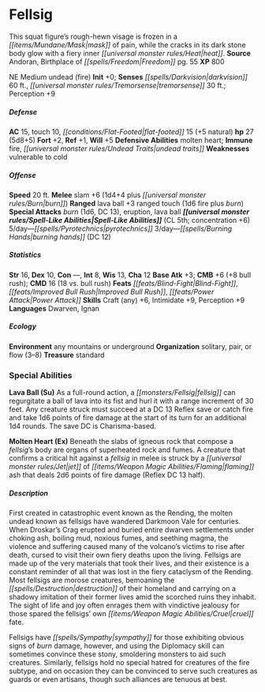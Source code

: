 ﻿---
cssclass: [monsters]
title1: Fellsig
desc_short: This squat figure's rough-hewn visage is frozen in a mask of pain, while
  the cracks in its dark stone body glow with a fiery inner heat.
title2: Fellsig
CR: 3
sources:
- name: Andoran, Birthplace of Freedom
  page: 55
  link: http://paizo.com/products/btpy9dz4?Pathfinder-Campaign-Setting-Andoran-Birthplace-of-Freedom
XP: 800
alignment: NE
size: Medium
type: undead
subtypes:
- fire
initiative:
  bonus: 0
senses:
  darkvision: 60
  tremorsense: 30
AC:
  AC: 15
  touch: 10
  flat_footed: 15
  components:
    natural: 5
HP:
  HP: 27
  long: 5d8+5
saves:
  fort: 2
  ref: 1
  will: 5
defensive_abilities:
- molten heart
immunities:
- fire
- undead traits
weaknesses:
- vulnerable to cold
speeds:
  base: 20
attacks:
  melee:
  - - text: slam +6 (1d4+4 plus burn)
      entries:
      - - damage: 1d4+4
        - effect: burn
      attack: slam
      bonus:
      - 6
  ranged:
  - - text: lava ball +3 ranged touch (1d6 fire plus burn)
      entries:
      - - damage: 1d6
          type: fire
        - effect: burn
      attack: lava ball
      bonus:
      - 3
      touch: true
  special:
  - burn (1d6, DC 13)
  - eruption
  - lava ball
spell_like_abilities:
  entries:
  - name: pyrotechnics
    source: default
    freq: 5/day
  - name: burning hands
    source: default
    freq: 3/day
    DC: 12
  sources:
  - name: default
    CL: 5
    concentration: 6
ability_scores:
  STR: 16
  DEX: 10
  CON:
  INT: 8
  WIS: 13
  CHA: 12
BAB: 3
CMB: 6
CMB_other: +8 bull rush
CMD: 16
CMD_other: 18 vs. bull rush
feats:
- name: Blind-Fight
- name: Improved Bull Rush
- name: Power Attack
skills:
  Craft (any): 6
  Intimidate: 9
  Perception: 9
languages:
- Dwarven
- Ignan
ecology:
  environment: any mountains or underground
  organization: solitary, pair, or flow (3-8)
  treasure_type: standard
special_abilities:
  Lava Ball (Su): As a full-round action, a fellsig can regurgitate a ball of lava
    into its fist and hurl it with a range increment of 30 feet. Any creature struck
    must succeed at a DC 13 Reflex save or catch fire and take 1d6 points of fire
    damage at the start of its turn for an additional 1d4 rounds. The save DC is Charisma-based.
  Molten Heart (Ex): Beneath the slabs of igneous rock that compose a fellsig's body
    are organs of superheated rock and fumes. A creature that confirms a critical
    hit against a fellsig in melee is struck by a jet of flaming ash that deals 2d6
    points of fire damage (Reflex DC 13 half).
desc_long: |-
  First created in catastrophic event known as the Rending, the molten undead known as fellsigs have wandered Darkmoon Vale for centuries. When Droskar's Crag erupted and buried entire dwarven settlements under choking ash, boiling mud, noxious fumes, and seething magma, the violence and suffering caused many of the volcano's victims to rise after death, cursed to visit their own fiery deaths upon the living. Fellsigs are made up of the very materials that took their lives, and their existence is a constant reminder of all that was lost in the fiery cataclysm of the Rending. Most fellsigs are morose creatures, bemoaning the destruction of their homeland and carrying on a shadowy imitation of their former lives amid the scorched ruins they inhabit. The sight of life and joy often enrages them with vindictive jealousy for those spared the fellsigs' own cruel fate.

  Fellsigs have sympathy for those exhibiting obvious signs of burn damage, however, and using the Diplomacy skill can sometimes convince these stony, smoldering monsters to aid such creatures. Similarly, fellsigs hold no special hatred for creatures of the fire subtype, and on occasion they can be convinced to serve such creatures as guards or even artisans, though such alliances are tenuous at best.

---

# Fellsig
This squat figure’s rough-hewn visage is frozen in a _[[items/Mundane/Mask|mask]]_ of pain, while the cracks in its dark stone body glow with a fiery inner _[[universal monster rules/Heat|heat]]_.
**Source** Andoran, Birthplace of _[[spells/Freedom|Freedom]]_ pg. 55
**XP** 800

NE Medium undead (fire)
**Init** +0; **Senses** _[[spells/Darkvision|darkvision]]_ 60 ft., _[[universal monster rules/Tremorsense|tremorsense]]_ 30 ft.; Perception +9

##### Defense

**AC** 15, touch 10, _[[conditions/Flat-Footed|flat-footed]]_ 15 (+5 natural)
**hp** 27 (5d8+5)
**Fort** +2, **Ref** +1, **Will** +5
**Defensive Abilities** molten heart; **Immune** fire, _[[universal monster rules/Undead Traits|undead traits]]_
**Weaknesses** vulnerable to cold

##### Offense
**Speed** 20 ft.
**Melee** slam +6 (1d4+4 plus _[[universal monster rules/Burn|burn]]_)
**Ranged** lava ball +3 ranged touch (1d6 fire plus _burn_)
**Special Attacks** _burn_ (1d6, DC 13), eruption, lava ball
**_[[universal monster rules/Spell-Like Abilities|Spell-Like Abilities]]_** (CL 5th; concentration +6)
5/day—_[[spells/Pyrotechnics|pyrotechnics]]_
3/day—_[[spells/Burning Hands|burning hands]]_ (DC 12)

##### Statistics
**Str** 16, **Dex** 10, **Con** —, **Int** 8, **Wis** 13, **Cha** 12
**Base Atk** +3; **CMB** +6 (+8 bull rush); **CMD** 16 (18 vs. bull rush)
**Feats** _[[feats/Blind-Fight|Blind-Fight]]_, _[[feats/Improved Bull Rush|Improved Bull Rush]]_, _[[feats/Power Attack|Power Attack]]_
**Skills** Craft (any) +6, Intimidate +9, Perception +9
**Languages** Dwarven, Ignan

##### Ecology

**Environment** any mountains or underground
**Organization** solitary, pair, or flow (3–8)
**Treasure** standard

### Special Abilities

**Lava Ball (Su)** As a full-round action, a _[[monsters/Fellsig|fellsig]]_ can regurgitate a ball of lava into its fist and hurl it with a range increment of 30 feet. Any creature struck must succeed at a DC 13 Reflex save or catch fire and take 1d6 points of fire damage at the start of its turn for an additional 1d4 rounds. The save DC is Charisma-based.

**Molten Heart (Ex)** Beneath the slabs of igneous rock that compose a _fellsig_’s body are organs of superheated rock and fumes. A creature that confirms a critical hit against a _fellsig_ in melee is struck by a _[[universal monster rules/Jet|jet]]_ of _[[items/Weapon Magic Abilities/Flaming|flaming]]_ ash that deals 2d6 points of fire damage (Reflex DC 13 half).

##### Description

First created in catastrophic event known as the Rending, the molten undead known as fellsigs have wandered Darkmoon Vale for centuries. When Droskar’s Crag erupted and buried entire dwarven settlements under choking ash, boiling mud, noxious fumes, and seething magma, the violence and suffering caused many of the volcano’s victims to rise after death, cursed to visit their own fiery deaths upon the living. Fellsigs are made up of the very materials that took their lives, and their existence is a constant reminder of all that was lost in the fiery cataclysm of the Rending. Most fellsigs are morose creatures, bemoaning the _[[spells/Destruction|destruction]]_ of their homeland and carrying on a shadowy imitation of their former lives amid the scorched ruins they inhabit. The sight of life and joy often enrages them with vindictive jealousy for those spared the fellsigs’ own _[[items/Weapon Magic Abilities/Cruel|cruel]]_ fate.

Fellsigs have _[[spells/Sympathy|sympathy]]_ for those exhibiting obvious signs of _burn_ damage, however, and using the Diplomacy skill can sometimes convince these stony, smoldering monsters to aid such creatures. Similarly, fellsigs hold no special hatred for creatures of the fire subtype, and on occasion they can be convinced to serve such creatures as guards or even artisans, though such alliances are tenuous at best.
